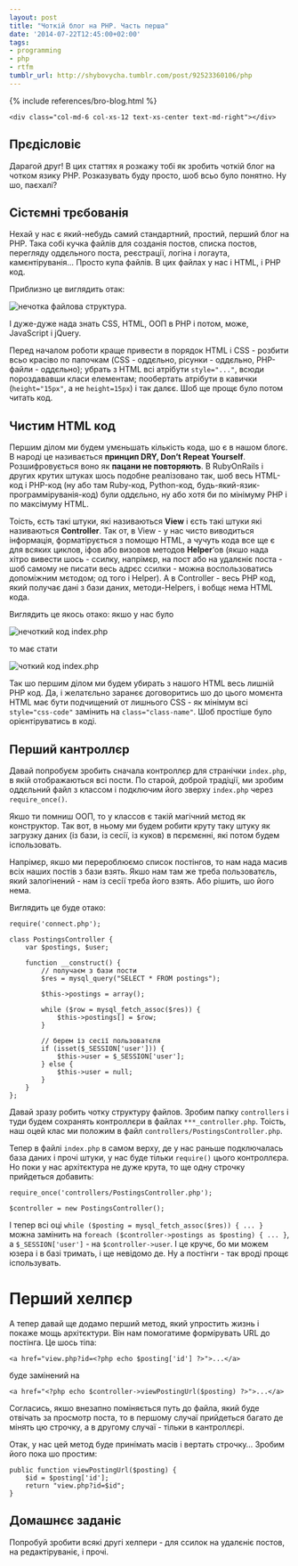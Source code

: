 ```yaml
---
layout: post
title: "Чоткій блог на PHP. Часть перша"
date: '2014-07-22T12:45:00+02:00'
tags:
- programming
- php
- rtfm
tumblr_url: http://shybovycha.tumblr.com/post/92523360106/php
---
```


<div class="row">
    <div class="col-md-6 col-xs-12">
        {% include references/bro-blog.html %}
    </div>

    <div class="col-md-6 col-xs-12 text-xs-center text-md-right"></div>
</div>

<h2>Прєдісловіє</h2>

<p>Дарагой друг! В цих статтях я розкажу тобі як зробить чоткій блог на чотком язику PHP. Розказувать буду просто, шоб всьо було понятно. Ну шо, паєхалі?</p>

<h2>Сістємні трєбованія</h2>

<p>Нехай у нас є який-небудь самий стандартний, простий, перший блог на PHP. Така собі кучка файлів для созданія постов, списка постов, перегляду оддєльного поста, реєстрації, логіна і логаута, камєнтіруванія… Просто купа файлів. В цих файлах у нас і HTML, і PHP код.</p>

<!--more-->

<p>Приблизно це виглядить отак:</p>

<p><img alt="нечотка файлова структура" src="https://31.media.tumblr.com/0a8d7d23deb6bbb91b684da390b15a48/tumblr_inline_n94vrsNmqi1qh5oee.webp"/>.</p>

<p>І дуже-дуже нада знать CSS, HTML, ООП в PHP і потом, може, JavaScript і jQuery.</p>

<p>Перед началом роботи краще привести в порядок HTML і CSS - розбити всьо красіво по папочкам (CSS - оддєльно, рісунки - оддєльно, PHP-файли - оддєльно); убрать з HTML всі атрібути <code>style="..."</code>, всюди пороздававши класи елементам; пообертать атрібути в кавички (<code>height="15px"</code>, а не <code>height=15px</code>) і так далєє. Шоб ще прощє було потом читать код.</p>

<h2>Чистим HTML код</h2>

<p>Першим ділом ми будем умєньшать кількість кода, шо є в нашом блогє. В народі це називається <strong>принцип DRY, Don’t Repeat Yourself</strong>. Розшифровується воно як <strong>пацани не повторяють</strong>. В RubyOnRails і других крутих штуках шось подобне реалізовано так, шоб весь HTML-код і PHP-код (ну або там Ruby-код, Python-код, будь-який-язик-программіруванія-код) були оддєльно, ну або хотя би по мінімуму PHP і по максімуму HTML.</p>

<p>Тоість, єсть такі штуки, які називаються <strong>View</strong> і єсть такі штуки які називаються <strong>Controller</strong>. Так от, в View - у нас чисто виводиться інформація, форматірується з помощю HTML, а чучуть кода все ще є для всяких циклов, іфов або визовов методов <strong>Helper</strong>&lsquo;ов (якшо нада хітро вивести шось - ссилку, напрімєр, на пост або на удалєніє поста - шоб самому не писати весь адрєс ссилки - можна воспользоватись допоміжним мєтодом; од того і Helper). А в Controller - весь PHP код, який получає дані з бази даних, методи-Helpers, і вобщє нема HTML кода.</p>

<p>Виглядить це якось отако: якшо у нас було</p>

<p><img alt="нечоткий код index.php" src="https://31.media.tumblr.com/5f1a4a1124dc4f99dc91c0ccb1f44915/tumblr_inline_n94vt1XEHH1qh5oee.webp"/></p>

<p>то має стати</p>

<p><img alt="чоткий код index.php" src="https://31.media.tumblr.com/3745645e9005922b5bae3d5bfb4f29c0/tumblr_inline_n94vtd8sEq1qh5oee.webp"/></p>

<p>Так шо першим ділом ми будем убирать з нашого HTML весь лишній PHP код. Да, і желатєльно заранєє договоритись шо до цього момєнта HTML має бути подчищений от лишнього CSS - як мінімум всі <code>style="css-code"</code> замінить на <code>class="class-name"</code>. Шоб простіше було орієнтіруватись в коді.</p>

<h2>Перший кантроллєр</h2>

<p>Давай попробуєм зробить сначала контроллєр для странічки <code>index.php</code>, в якій отображаються всі пости. По старой, доброй традіції, ми зробим оддєльний файл з классом і подключим його зверху <code>index.php</code> через <code>require_once()</code>.</p>

<p>Якшо ти помниш ООП, то у классов є такій магічний мєтод як конструктор. Так вот, в ньому ми будем робити круту таку штуку як загрузку даних (із бази, із сесії, із куков) в пєрємєнні, які потом будем іспользовать.</p>

<p>Напрімєр, якшо ми перероблюємо список постінгов, то нам нада масив всіх наших постів з бази взять. Якшо нам там же треба пользоватєль, який залогінений - нам із сесії треба його взять. Або рішить, шо його нема.</p>

<p>Виглядить це буде отако:</p>

<pre><code>require('connect.php');

class PostingsController {
    var $postings, $user;

    function __construct() {
        // получаєм з бази пости
        $res = mysql_query("SELECT * FROM postings");

        $this-&gt;postings = array();

        while ($row = mysql_fetch_assoc($res)) {
            $this-&gt;postings[] = $row;
        }

        // берем із сесії пользоватєля
        if (isset($_SESSION['user'])) {
            $this-&gt;user = $_SESSION['user'];
        } else {
            $this-&gt;user = null;
        }
    }
};
</code></pre>

<p>Давай зразу робить чотку структуру файлов. Зробим папку <code>controllers</code> і туди будем сохранять контроллєри в файлах <code>***_controller.php</code>. Тоість, наш оцей клас ми положим в файл <code>controllers/PostingsController.php</code>.</p>

<p>Тепер в файлі <code>index.php</code> в самом верху, де у нас раньше подключалась база даних і прочі штуки, у нас буде тільки <code>require()</code> цього контроллєра. Но поки у нас архітєктура не дуже крута, то ще одну строчку прийдеться добавить:</p>

<pre><code>require_once('controllers/PostingsController.php');

$controller = new PostingsController();
</code></pre>

<p>І тепер всі оці <code>while ($posting = mysql_fetch_assoc($res)) { ... }</code> можна замінить на <code>foreach ($controller-&gt;postings as $posting) { ... }</code>, а <code>$_SESSION['user']</code> - на <code>$controller-&gt;user</code>. І це кручє, бо ми можем юзера і в базі тримать, і ще невідомо де. Ну а постінги - так вроді прощє іспользувать.</p>

<h1>Перший хелпєр</h1>

<p>А тепер давай ще додамо перший метод, який упростить жизнь і покаже мощь архітєктури. Він нам помогатиме формірувать URL до постінга. Це шось тіпа:</p>

<pre><code>&lt;a href="view.php?id=&lt;?php echo $posting['id'] ?&gt;"&gt;...&lt;/a&gt;
</code></pre>

<p>буде замінений на</p>

<pre><code>&lt;a href="&lt;?php echo $controller-&gt;viewPostingUrl($posting) ?&gt;"&gt;...&lt;/a&gt;
</code></pre>

<p>Согласись, якшо внезапно поміняється путь до файла, який буде отвічать за просмотр поста, то в першому случаї прийдеться багато де мінять цю строчку, а в другому случаї - тільки в кантроллєрі.</p>

<p>Отак, у нас цей метод буде принімать масів і вертать строчку… Зробим його пока шо простим:</p>

<pre><code>public function viewPostingUrl($posting) {
    $id = $posting['id'];
    return "view.php?id=$id";
}
</code></pre>

<h2>Домашнєє заданіє</h2>

<p>Попробуй зробити всякі другі хелпери - для ссилок на удалєніє постов, на редактіруваніє, і прочі.</p>
